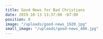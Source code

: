 ```yaml
---
title: Good News for Bad Christians
date: 2019-10-13 13:37:00 -07:00
position: 8
image: "/uploads/good-news_1920.jpg"
small_image: "/uploads/good-news_480.jpg"
---
```


